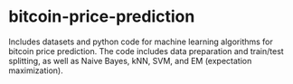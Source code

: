 # bitcoin-price-prediction
Includes datasets and python code for machine learning algorithms for bitcoin price prediction.
The code includes data preparation and train/test splitting, as well as Naive Bayes, kNN, SVM, and EM (expectation maximization).  
